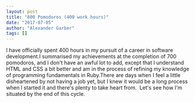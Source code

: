 ```yaml
---
layout: post
title: "800 Pomodoros (400 work hours)"
date: "2017-07-05"
author: "Alexander Garber"
tags: []
---
```


I have officially spent 400 hours in my pursuit of a career in software development.I summarised my achievements at the completion of 700 pomodoros, and I don't have an awful lot to add, except that I understand HTML and CSS a bit better and am in the process of refining my knowledge of programming fundamentals in Ruby.There are days when I feel a little disheartened by not having a job yet, but I knew it would be a long process when I started it and there's plenty to take heart from.  Let's see how I'm situated by the end of this cycle.